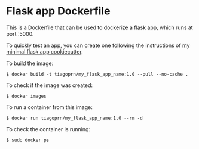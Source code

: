 # Flask app Dockerfile

This is a Dockerfile that can be used to dockerize a flask app,
which runs at port :5000.

To quickly test an app, you can create one
following the instructions of [my minimal flask app cookiecutter](https://github.com/tiagoprn/minimal_flask_app_cookiecutter).

To build the image:

```
$ docker build -t tiagoprn/my_flask_app_name:1.0 --pull --no-cache .
```

To check if the image was created:

```
$ docker images
```

To run a container from this image:

```
$ docker run tiagoprn/my_flask_app_name:1.0 --rm -d
```

To check the container is running:

```
$ sudo docker ps
```

